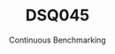 ---
layout: default
title: DSQ045
subtitle: Continuous Benchmarking
selected: TPC-DS
expanded: Benchmarking
benchmark: /individual_results/DSQ045.html
---